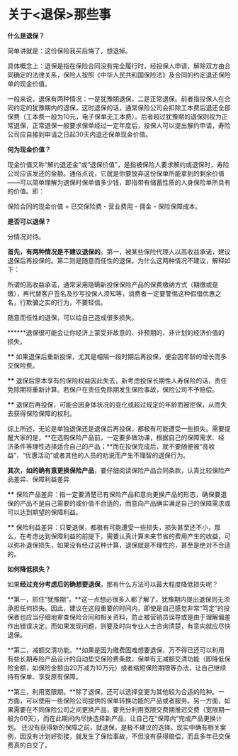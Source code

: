 # 关于&lt;退保&gt;那些事

**什么是退保？**

简单讲就是：这份保险我买后悔了，想退掉。

具体概念上：退保是指在保险合同没有完全履行时，经投保人申请，解除双方由合同确定的法律关系，保险人按照《中华人民共和国保险法》及合同的约定退还保险单的现金价值。

一般来说，退保有两种情况：一是犹豫期退保，二是正常退保。前者指投保人在合同约定的犹豫期内的退保，这时退保的话，通常保险公司会扣除工本费后退还全部保费（工本费一般为10元，电子保单无工本费）。后者超过犹豫期的退保则视为正常退保，正常退保一般要求保单经过一定年度后，投保人可以提出解约申请，寿险公司应自接到申请之日起30天内退还保单现金价值。

**何为现金价值？**

现金价值又称“解约退还金”或“退保价值”，是指被保险人要求解约或退保时，寿险公司应该发还的金额。通俗点说，它就是你要放弃这份保单所能拿到的剩余价值——可以简单理解为退保时保单值多少钱，即指带有储蓄性质的人身保险单所具有的价值。即：

保险合同的现金价值 = 已交保险费 - 营业费用 - 佣金 - 保险保障成本。

**是否可以退保？**

分情况对待。

**首先，有两种情况是不建议退保的**。第一，被某些保险代理人以高收益承诺，建议退保后再投保的。第二则是随意而任性的退保。为什么这两种情况不建议，解释如下：

所谓的高收益承诺，通常采用隐瞒新投保保险产品的保费缴纳方式（期缴或趸缴），再代替客户签名及抄写投保人须知等，消费者一定要警惕这种假借优惠之名，行欺骗之实的行为，不要轻信。

随意而任性的退保，可以给自己造成很多损失。

**\*\***退保很可能会让你经济上蒙受非故意的、非预期的、非计划的经济价值的损失。

**\*\*** 如果退保后重新投保，尤其是相隔一段时期后再投保，便会因年龄的增长而多交保险费。

**\*\*** 退保后原本享有的保险权益因此失去，新考虑投保长期性人寿保险的话，责任免除期将重新计算。若保户在责任免除期发生保险事故，保险公司不予赔偿。

**\*\*** 退保后再投保，可能会因身体状况的变化或超过规定的年龄而被拒保，从而失去获得保险保障的权利。

综上所述，无论是单独退保还是退保后再投保，都极有可能遭受一些损失。需要提醒大家的是，**在选购保险产品前，一定要多做功课，根据自己的保障需求、经济条件等理性选择适合自己的产品；**而在投保完成后，就不要随便被“高收益”、“优惠活动”或者其他的人员的劝说而产生不理智的退保行为。

**其次，如的确有意更换保险产品**，要仔细阅读保险产品合同条款，认真比较保险产品差异、保障利益差异

**\*\*** 保险产品差异：指一定要清楚已有保险产品和意向更换产品的形态，确保要退保的产品不是自己需要的或价值不合适的，而意向产品确实满足自己的保障需求或可以达到期望的保障利益。

**\*\*** 保险利益差异：只要退保，都极有可能遭受一些损失，损失甚至还不小，那么，在考虑达到保障利益的前提下，需要认真计算未来节省的费用产生的收益，可以弥补退保损失，如果没有经过这种计算，退保就是不理性的，甚至是绝对不合适的。

**如何降低损失？**

如果**经过充分考虑后的确想要退保**，那有什么方法可以最大程度降低损失呢？

**第一，抓住“犹豫期”。**这一点想必很多人都了解了。犹豫期内提出退保则无须承担任何损失。因此，建议在这段重要的时间内，即使是自己感觉非常“笃定”的投保者也应当仔细地审查保险合同和相关资料，防止被营销员误导或是由于理解偏差作出错误决定。而如果发现问题，则要及时向专业人士咨询清楚，有意向就应尽快退保。

**第二，减额交清功能。**如果是因为缴费困难想要退保，万不得已还可以利用有些长期寿险产品设计的自动垫交保险费条款，保单有无减额交清功能（即降低保险金额，如保险金额由20万减为10万元）或者缩短保险期限等办法，让自己继续持有保单、享受原有保障。

**第三，利用宽限期。**除了退保，还可以选择变更为其他较为合适的险种。一方面，可以使用一些保险公司提供的保单转换功能的产品或者服务。另一方面，如果需要在不同保险公司之间更换产品，要充分利用宽限交费期推迟交费（宽限期一般为60天），而在此期间内尽快选择新产品，让自己在“保障内”完成产品更换计划。 还没有获得新的保障之前，就退保，是极不建议的选择。现实中确有相关案例，因没有计划好衔接，就发生了保险事故，不但没有获得赔偿，而且多年已交保费真的白交了。


